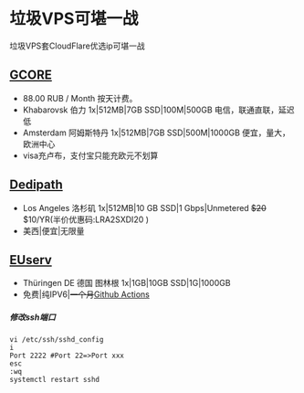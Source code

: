 # 垃圾VPS可堪一战


垃圾VPS套CloudFlare优选ip可堪一战
## [GCORE](https://ruhosting.gcorelabs.com/)
* 88.00 RUB / Month 按天计费。
* Khabarovsk 伯力 1x|512MB|7GB SSD|100M|500GB 电信，联通直联，延迟低
* Amsterdam  阿姆斯特丹 1x|512MB|7GB SSD|500M|1000GB 便宜，量大，欧洲中心
* visa充卢布，支付宝只能充欧元不划算

## [Dedipath](https://dedipath.com/ssd-vps)
* Los Angeles 洛杉矶 1x|512MB|10 GB SSD|1 Gbps|Unmetered	~~$20~~ $10/YR(半价优惠码:LRA2SXDI20 )
* 美西|便宜|无限量

## [EUserv](https://www.euserv.com/en/virtual-private-server/root-vserver/v2/vs2-free.php)
* Thüringen DE 德国 图林根 1x|1GB|10GB SSD|1G|1000GB
* 免费|纯IPV6|~~一个月~~[Github Actions](https://github.com/CokeMine/EUserv_extend)

##### 修改ssh端口
```shell
vi /etc/ssh/sshd_config
i
Port 2222 #Port 22=>Port xxx
esc
:wq
systemctl restart sshd
```
